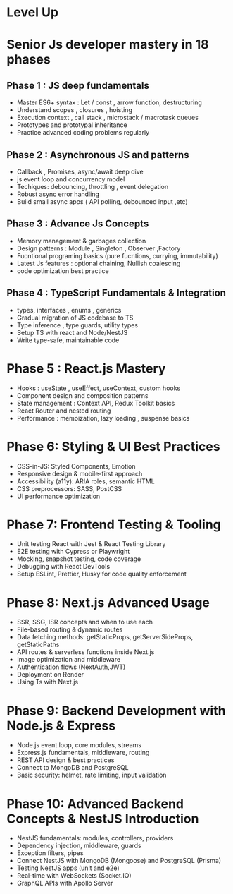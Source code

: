 # Level Up
# Senior Js developer mastery in 18 phases
## Phase 1 : JS deep fundamentals
 - Master ES6+ syntax : Let / const , arrow function, destructuring
 - Understand scopes , closures , hoisting
 - Execution context , call stack , microstack / macrotask queues
 - Prototypes and prototypal inheritance
 - Practice advanced coding problems regularly

## Phase 2 : Asynchronous JS and patterns
 - Callback , Promises, async/await deep dive
 - js event loop and concurrency model
 - Techiques: debouncing, throttling , event delegation
 - Robust async error handling
 - Build small async apps ( API polling, debounced input ,etc)

## Phase 3 : Advance Js Concepts
 - Memory management & garbages collection
 - Design patterns : Module , Singleton , Observer ,Factory
 - Fucntional programing basics (pure fucntions, currying, immutability)
 - Latest Js features : optional chaining, Nullish coalescing
 - code optimization best practice

## Phase 4 : TypeScript Fundamentals & Integration
 - types, interfaces , enums , generics
 - Gradual migration of JS codebase to TS
 - Type inference , type guards, utility types
 - Setup TS with react and Node/NestJS
 - Write type-safe, maintainable code

# Phase 5 : React.js Mastery 
 - Hooks : useState , useEffect, useContext, custom hooks
 - Component design and composition patterns
 - State management : Context API, Redux Toolkit basics
 - React Router and nested routing
 - Performance : memoization, lazy loading , suspense basics

# Phase 6: Styling & UI Best Practices 
 - CSS-in-JS: Styled Components, Emotion
 - Responsive design & mobile-first approach
 - Accessibility (a11y): ARIA roles, semantic HTML
 - CSS preprocessors: SASS, PostCSS
 - UI performance optimization

# Phase 7: Frontend Testing & Tooling 
 - Unit testing React with Jest & React Testing Library
 - E2E testing with Cypress or Playwright
 - Mocking, snapshot testing, code coverage
 - Debugging with React DevTools
 - Setup ESLint, Prettier, Husky for code quality enforcement

# Phase 8: Next.js Advanced Usage 
 - SSR, SSG, ISR concepts and when to use each
 - File-based routing & dynamic routes
 - Data fetching methods: getStaticProps, getServerSideProps, getStaticPaths
 - API routes & serverless functions inside Next.js
 - Image optimization and middleware
 - Authentication flows (NextAuth,JWT)
 - Deployment on Render
 - Using Ts with Next.js

# Phase 9: Backend Development with Node.js & Express
 - Node.js event loop, core modules, streams
 - Express.js fundamentals, middleware, routing
 - REST API design & best practices
 - Connect to MongoDB and PostgreSQL
 - Basic security: helmet, rate limiting, input validation


# Phase 10: Advanced Backend Concepts & NestJS Introduction
 - NestJS fundamentals: modules, controllers, providers
 - Dependency injection, middleware, guards
 - Exception filters, pipes
 - Connect NestJS with MongoDB (Mongoose) and PostgreSQL (Prisma)
 - Testing NestJS apps (unit and e2e)
 - Real-time with WebSockets (Socket.IO)
 - GraphQL APIs with Apollo Server











